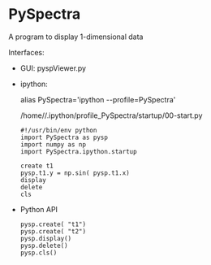 # PySpectra

A program to display 1-dimensional data

Interfaces:

* GUI: pyspViewer.py
    
* ipython:

    alias PySpectra='ipython --profile=PySpectra'

    /home/<user>/.ipython/profile_PySpectra/startup/00-start.py

    ```
    #!/usr/bin/env python
    import PySpectra as pysp
    import numpy as np
    import PySpectra.ipython.startup
    ```

    ```
    create t1
    pysp.t1.y = np.sin( pysp.t1.x)
    display
    delete
    cls
    ```

* Python API
    ```
    pysp.create( "t1")
    pysp.create( "t2")
    pysp.display()
    pysp.delete()
    pysp.cls()
    ```


